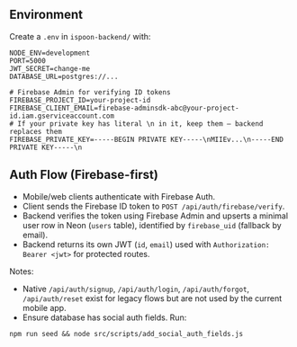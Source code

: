 ## Environment

Create a `.env` in `ispoon-backend/` with:

```env
NODE_ENV=development
PORT=5000
JWT_SECRET=change-me
DATABASE_URL=postgres://...

# Firebase Admin for verifying ID tokens
FIREBASE_PROJECT_ID=your-project-id
FIREBASE_CLIENT_EMAIL=firebase-adminsdk-abc@your-project-id.iam.gserviceaccount.com
# If your private key has literal \n in it, keep them – backend replaces them
FIREBASE_PRIVATE_KEY=-----BEGIN PRIVATE KEY-----\nMIIEv...\n-----END PRIVATE KEY-----\n
```

## Auth Flow (Firebase-first)

- Mobile/web clients authenticate with Firebase Auth.
- Client sends the Firebase ID token to `POST /api/auth/firebase/verify`.
- Backend verifies the token using Firebase Admin and upserts a minimal user row in Neon (`users` table), identified by `firebase_uid` (fallback by email).
- Backend returns its own JWT (`id`, `email`) used with `Authorization: Bearer <jwt>` for protected routes.

Notes:
- Native `/api/auth/signup`, `/api/auth/login`, `/api/auth/forgot`, `/api/auth/reset` exist for legacy flows but are not used by the current mobile app.
- Ensure database has social auth fields. Run:

```
npm run seed && node src/scripts/add_social_auth_fields.js
```



